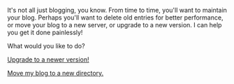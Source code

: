It's not all just blogging, you know. From time to time, you'll want to maintain your blog. Perhaps you'll want to delete old entries for better performance, or move your blog to a new server, or upgrade to a new version. I can help you get it done painlessly!

What would you like to do?

[Upgrade to a newer version!](/203.html)

[Move my blog to a new directory.](/198.html)